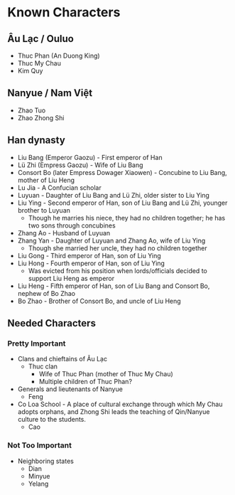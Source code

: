 # Known Characters

## Âu Lạc / Ouluo
  * Thuc Phan (An Duong King)
  * Thuc My Chau
  * Kim Quy

## Nanyue / Nam Việt
  * Zhao Tuo
  * Zhao Zhong Shi

## Han dynasty
  * Liu Bang (Emperor Gaozu) - First emperor of Han
  * Lü Zhi (Empress Gaozu) - Wife of Liu Bang
  * Consort Bo (later Empress Dowager Xiaowen) - Concubine to Liu Bang, mother of Liu Heng
  * Lu Jia - A Confucian scholar
  * Luyuan - Daughter of Liu Bang and Lü Zhi, older sister to Liu Ying
  * Liu Ying - Second emperor of Han, son of Liu Bang and Lü Zhi, younger brother to Luyuan
    * Though he marries his niece, they had no children together; he has two sons through concubines
  * Zhang Ao - Husband of Luyuan
  * Zhang Yan - Daughter of Luyuan and Zhang Ao, wife of Liu Ying
    * Though she married her uncle, they had no children together
  * Liu Gong - Third emperor of Han, son of Liu Ying
  * Liu Hong - Fourth emperor of Han, son of Liu Ying
    * Was evicted from his position when lords/officials decided to support Liu Heng as emperor
  * Liu Heng - Fifth emperor of Han, son of Liu Bang and Consort Bo, nephew of Bo Zhao
  * Bo Zhao - Brother of Consort Bo, and uncle of Liu Heng

## Needed Characters

### Pretty Important
  * Clans and chieftains of Âu Lạc
    * Thuc clan
      * Wife of Thuc Phan (mother of Thuc My Chau)
      * Multiple children of Thuc Phan?
  * Generals and lieutenants of Nanyue
    * Feng
  * Co Loa School - A place of cultural exchange through which My Chau adopts orphans, and Zhong Shi leads the teaching of Qin/Nanyue culture to the students.
    * Cao

### Not Too Important
  * Neighboring states
    * Dian
    * Minyue
    * Yelang
